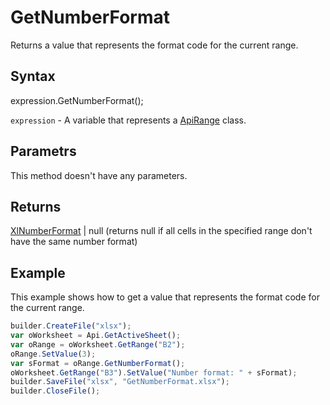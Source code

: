 # GetNumberFormat

Returns a value that represents the format code for the current range.

## Syntax

expression.GetNumberFormat();

`expression` - A variable that represents a [ApiRange](../ApiRange.md) class.

## Parametrs

This method doesn't have any parameters.

## Returns

[XlNumberFormat](../../../Enumerations/XlNumberFormat.md) &#124; null (returns null if all cells in the specified range don't have the same number format)

## Example

This example shows how to get a value that represents the format code for the current range.

```javascript
builder.CreateFile("xlsx");
var oWorksheet = Api.GetActiveSheet();
var oRange = oWorksheet.GetRange("B2");
oRange.SetValue(3);
var sFormat = oRange.GetNumberFormat();
oWorksheet.GetRange("B3").SetValue("Number format: " + sFormat);
builder.SaveFile("xlsx", "GetNumberFormat.xlsx");
builder.CloseFile();
```